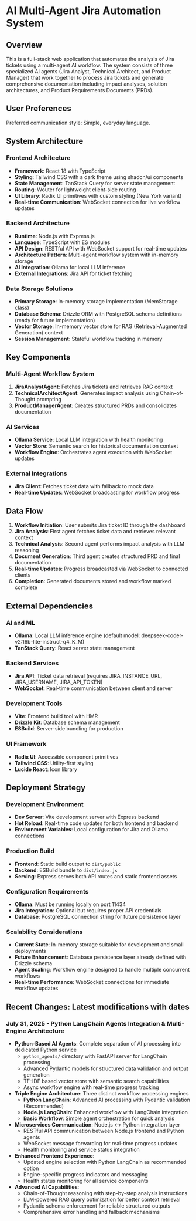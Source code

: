 # AI Multi-Agent Jira Automation System

## Overview

This is a full-stack web application that automates the analysis of Jira tickets using a multi-agent AI workflow. The system consists of three specialized AI agents (Jira Analyst, Technical Architect, and Product Manager) that work together to process Jira tickets and generate comprehensive documentation including impact analyses, solution architectures, and Product Requirements Documents (PRDs).

## User Preferences

Preferred communication style: Simple, everyday language.

## System Architecture

### Frontend Architecture
- **Framework**: React 18 with TypeScript
- **Styling**: Tailwind CSS with a dark theme using shadcn/ui components
- **State Management**: TanStack Query for server state management
- **Routing**: Wouter for lightweight client-side routing
- **UI Library**: Radix UI primitives with custom styling (New York variant)
- **Real-time Communication**: WebSocket connection for live workflow updates

### Backend Architecture
- **Runtime**: Node.js with Express.js
- **Language**: TypeScript with ES modules
- **API Design**: RESTful API with WebSocket support for real-time updates
- **Architecture Pattern**: Multi-agent workflow system with in-memory storage
- **AI Integration**: Ollama for local LLM inference
- **External Integrations**: Jira API for ticket fetching

### Data Storage Solutions
- **Primary Storage**: In-memory storage implementation (MemStorage class)
- **Database Schema**: Drizzle ORM with PostgreSQL schema definitions (ready for future implementation)
- **Vector Storage**: In-memory vector store for RAG (Retrieval-Augmented Generation) context
- **Session Management**: Stateful workflow tracking in memory

## Key Components

### Multi-Agent Workflow System
1. **JiraAnalystAgent**: Fetches Jira tickets and retrieves RAG context
2. **TechnicalArchitectAgent**: Generates impact analysis using Chain-of-Thought prompting
3. **ProductManagerAgent**: Creates structured PRDs and consolidates documentation

### AI Services
- **Ollama Service**: Local LLM integration with health monitoring
- **Vector Store**: Semantic search for historical documentation context
- **Workflow Engine**: Orchestrates agent execution with WebSocket updates

### External Integrations
- **Jira Client**: Fetches ticket data with fallback to mock data
- **Real-time Updates**: WebSocket broadcasting for workflow progress

## Data Flow

1. **Workflow Initiation**: User submits Jira ticket ID through the dashboard
2. **Jira Analysis**: First agent fetches ticket data and retrieves relevant context
3. **Technical Analysis**: Second agent performs impact analysis with LLM reasoning
4. **Document Generation**: Third agent creates structured PRD and final documentation
5. **Real-time Updates**: Progress broadcasted via WebSocket to connected clients
6. **Completion**: Generated documents stored and workflow marked complete

## External Dependencies

### AI and ML
- **Ollama**: Local LLM inference engine (default model: deepseek-coder-v2:16b-lite-instruct-q4_K_M)
- **TanStack Query**: React server state management

### Backend Services
- **Jira API**: Ticket data retrieval (requires JIRA_INSTANCE_URL, JIRA_USERNAME, JIRA_API_TOKEN)
- **WebSocket**: Real-time communication between client and server

### Development Tools
- **Vite**: Frontend build tool with HMR
- **Drizzle Kit**: Database schema management
- **ESBuild**: Server-side bundling for production

### UI Framework
- **Radix UI**: Accessible component primitives
- **Tailwind CSS**: Utility-first styling
- **Lucide React**: Icon library

## Deployment Strategy

### Development Environment
- **Dev Server**: Vite development server with Express backend
- **Hot Reload**: Real-time code updates for both frontend and backend
- **Environment Variables**: Local configuration for Jira and Ollama connections

### Production Build
- **Frontend**: Static build output to `dist/public`
- **Backend**: ESBuild bundle to `dist/index.js`
- **Serving**: Express serves both API routes and static frontend assets

### Configuration Requirements
- **Ollama**: Must be running locally on port 11434
- **Jira Integration**: Optional but requires proper API credentials
- **Database**: PostgreSQL connection string for future persistence layer

### Scalability Considerations
- **Current State**: In-memory storage suitable for development and small deployments
- **Future Enhancement**: Database persistence layer already defined with Drizzle schema
- **Agent Scaling**: Workflow engine designed to handle multiple concurrent workflows
- **Real-time Performance**: WebSocket connections for immediate workflow updates

## Recent Changes: Latest modifications with dates

### July 31, 2025 - Python LangChain Agents Integration & Multi-Engine Architecture
- **Python-Based AI Agents**: Complete separation of AI processing into dedicated Python service
  - `python_agents/` directory with FastAPI server for LangChain processing
  - Advanced Pydantic models for structured data validation and output generation
  - TF-IDF based vector store with semantic search capabilities
  - Async workflow engine with real-time progress tracking
- **Triple Engine Architecture**: Three distinct workflow processing engines
  - **Python LangChain**: Advanced AI processing with Pydantic validation (Recommended)
  - **Node.js LangChain**: Enhanced workflow with LangChain integration
  - **Basic Workflow**: Simple agent orchestration for quick analysis
- **Microservices Communication**: Node.js ↔ Python integration layer
  - RESTful API communication between Node.js frontend and Python agents
  - WebSocket message forwarding for real-time progress updates
  - Health monitoring and service status integration
- **Enhanced Frontend Experience**: 
  - Updated engine selection with Python LangChain as recommended option
  - Engine-specific progress indicators and messaging
  - Health status monitoring for all service components
- **Advanced AI Capabilities**: 
  - Chain-of-Thought reasoning with step-by-step analysis instructions
  - LLM-powered RAG query optimization for better context retrieval
  - Pydantic schema enforcement for reliable structured outputs
  - Comprehensive error handling and fallback mechanisms